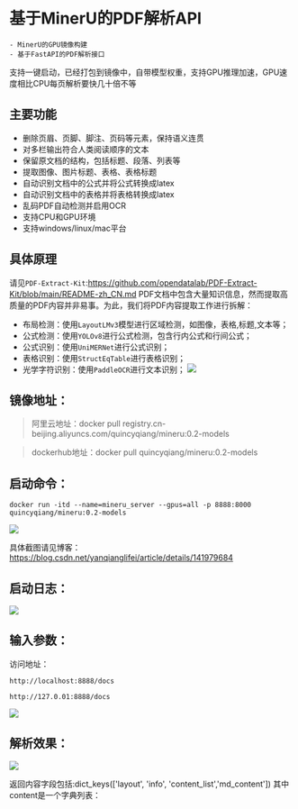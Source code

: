 # 基于MinerU的PDF解析API

    - MinerU的GPU镜像构建
    - 基于FastAPI的PDF解析接口

支持一键启动，已经打包到镜像中，自带模型权重，支持GPU推理加速，GPU速度相比CPU每页解析要快几十倍不等

## 主要功能
- 删除页眉、页脚、脚注、页码等元素，保持语义连贯
- 对多栏输出符合人类阅读顺序的文本
- 保留原文档的结构，包括标题、段落、列表等
- 提取图像、图片标题、表格、表格标题
- 自动识别文档中的公式并将公式转换成latex
- 自动识别文档中的表格并将表格转换成latex
- 乱码PDF自动检测并启用OCR
- 支持CPU和GPU环境
- 支持windows/linux/mac平台

## 具体原理
请见`PDF-Extract-Kit`:https://github.com/opendatalab/PDF-Extract-Kit/blob/main/README-zh_CN.md
PDF文档中包含大量知识信息，然而提取高质量的PDF内容并非易事。为此，我们将PDF内容提取工作进行拆解：

- 布局检测：使用`LayoutLMv3`模型进行区域检测，如图像，表格,标题,文本等；
- 公式检测：使用`YOLOv8`进行公式检测，包含行内公式和行间公式；
- 公式识别：使用`UniMERNet`进行公式识别；
- 表格识别：使用`StructEqTable`进行表格识别；
- 光学字符识别：使用`PaddleOCR`进行文本识别；
![](https://i-blog.csdnimg.cn/direct/9fe1344768ab407fba31458492454a2b.png)


##   镜像地址：

> 阿里云地址：docker pull registry.cn-beijing.aliyuncs.com/quincyqiang/mineru:0.2-models

> dockerhub地址：docker pull quincyqiang/mineru:0.2-models


##  启动命令：


```docker run -itd --name=mineru_server --gpus=all -p 8888:8000 quincyqiang/mineru:0.2-models```

![](https://i-blog.csdnimg.cn/direct/bcff4f524ea5400db14421ba7cec4989.png)

具体截图请见博客：https://blog.csdn.net/yanqianglifei/article/details/141979684


##   启动日志：

![](https://i-blog.csdnimg.cn/direct/4eb5657567e4415eba912179dca5c8aa.png)

##  输入参数：

访问地址：

    http://localhost:8888/docs

    http://127.0.01:8888/docs

![](https://i-blog.csdnimg.cn/direct/8b3a2bc5908042268e8cc69756e331a2.png)

##  解析效果：

![](https://i-blog.csdnimg.cn/direct/a54dcae834ae48d498fb595aca4212c3.png)

返回内容字段包括:dict_keys(['layout', 'info', 'content_list','md_content'])
其中content是一个字典列表：



